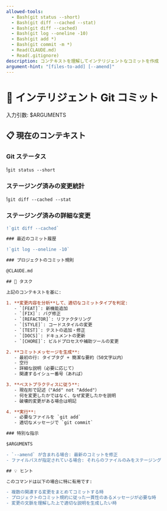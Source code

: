 ```yaml
---
allowed-tools:
  - Bash(git status --short)
  - Bash(git diff --cached --stat)
  - Bash(git diff --cached)
  - Bash(git log --oneline -10)
  - Bash(git add *)
  - Bash(git commit -m *)
  - Read(CLAUDE.md)
  - Read(.gitignore)
description: コンテキストを理解してインテリジェントなコミットを作成
argument-hint: "[files-to-add] [--amend]"
---
```


# 🧠 インテリジェント Git コミット

入力引数: $ARGUMENTS

## 📋 現在のコンテキスト

### Git ステータス

!`git status --short`

### ステージング済みの変更統計

!`git diff --cached --stat`

### ステージング済みの詳細な変更

```diff
!`git diff --cached`

### 最近のコミット履歴

!`git log --oneline -10`

### プロジェクトのコミット規則

@CLAUDE.md

## 🎯 タスク

上記のコンテキストを基に:

1. **変更内容を分析**して、適切なコミットタイプを判定:
   - `[FEAT]`: 新機能追加
   - `[FIX]`: バグ修正
   - `[REFACTOR]`: リファクタリング
   - `[STYLE]`: コードスタイルの変更
   - `[TEST]`: テストの追加・修正
   - `[DOCS]`: ドキュメントの更新
   - `[CHORE]`: ビルドプロセスや補助ツールの変更

2. **コミットメッセージを生成**:
   - 最初の行: タイプタグ + 簡潔な要約（50文字以内）
   - 空行
   - 詳細な説明（必要に応じて）
   - 関連するイシュー番号（あれば）

3. **ベストプラクティスに従う**:
   - 現在形で記述（"Add" not "Added"）
   - 何を変更したかではなく、なぜ変更したかを説明
   - 破壊的変更がある場合は明記

4. **実行**:
   - 必要なファイルを `git add`
   - 適切なメッセージで `git commit`

### 特別な指示

$ARGUMENTS

- `--amend` が含まれる場合: 最新のコミットを修正
- ファイルパスが指定されている場合: それらのファイルのみをステージング

## 💡 ヒント

このコマンドは以下の場合に特に有用です:

- 複数の関連する変更をまとめてコミットする時
- プロジェクトのコミット規約に従った一貫性のあるメッセージが必要な時
- 変更の文脈を理解した上で適切な説明を生成したい時
